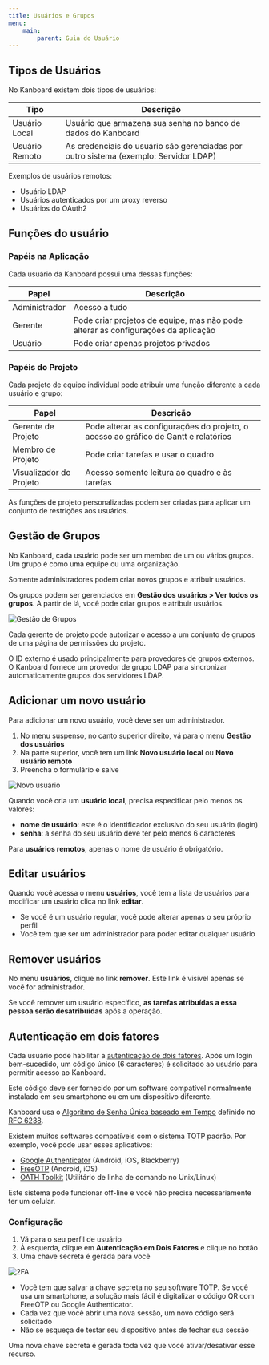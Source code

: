 ```yaml
---
title: Usuários e Grupos
menu:
    main:
        parent: Guia do Usuário
---
```


Tipos de Usuários
-----------------

No Kanboard existem dois tipos de usuários:

Tipo           | Descrição
---------------| ----------------------------------------------------------
Usuário Local  | Usuário que armazena sua senha no banco de dados do Kanboard
Usuário Remoto | As credenciais do usuário são gerenciadas por outro sistema (exemplo: Servidor LDAP)

Exemplos de usuários remotos:

-   Usuário LDAP
-   Usuários autenticados por um proxy reverso
-   Usuários do OAuth2

Funções do usuário
------------------

### Papéis na Aplicação

Cada usuário da Kanboard possui uma dessas funções:

Papel                              | Descrição
-----------------------------------| -----------------------------------
Administrador                      | Acesso a tudo
Gerente                            | Pode criar projetos de equipe, mas não pode alterar as configurações da aplicação
Usuário                            | Pode criar apenas projetos privados

### Papéis do Projeto

Cada projeto de equipe individual pode atribuir uma função diferente a
cada usuário e grupo:

Papel                   | Descrição
------------------------| --------------------------------------------------------
Gerente de Projeto      | Pode alterar as configurações do projeto, o acesso ao gráfico de Gantt e relatórios
Membro de Projeto       | Pode criar tarefas e usar o quadro
Visualizador do Projeto | Acesso somente leitura ao quadro e às tarefas
     
As funções de projeto personalizadas podem ser criadas para aplicar um
conjunto de restrições aos usuários.

Gestão de Grupos
----------------

No Kanboard, cada usuário pode ser um membro de um ou vários grupos. Um
grupo é como uma equipe ou uma organização.

Somente administradores podem criar novos grupos e atribuir usuários.

Os grupos podem ser gerenciados em **Gestão dos usuários \> Ver todos os
grupos**. A partir de lá, você pode criar grupos e atribuir usuários.

![Gestão de Grupos](/images/v1/groups-management.png)

Cada gerente de projeto pode autorizar o acesso a um conjunto de grupos
de uma página de permissões do projeto.

O ID externo é usado principalmente para provedores de grupos externos.
O Kanboard fornece um provedor de grupo LDAP para sincronizar
automaticamente grupos dos servidores LDAP.

Adicionar um novo usuário
-------------------------

Para adicionar um novo usuário, você deve ser um administrador.

1.  No menu suspenso, no canto superior direito, vá para o menu **Gestão
    dos usuários**
2.  Na parte superior, você tem um link **Novo usuário local** ou **Novo
    usuário remoto**
3.  Preencha o formulário e salve

![Novo usuário](/images/v1/new-user.png)

Quando você cria um **usuário local**, precisa especificar pelo menos os
valores:

-   **nome de usuário**: este é o identificador exclusivo do seu usuário
    (login)
-   **senha**: a senha do seu usuário deve ter pelo menos 6 caracteres

Para **usuários remotos**, apenas o nome de usuário é obrigatório.

Editar usuários
---------------

Quando você acessa o menu **usuários**, você tem a lista de usuários
para modificar um usuário clica no link **editar**.

-   Se você é um usuário regular, você pode alterar apenas o seu próprio
    perfil
-   Você tem que ser um administrador para poder editar qualquer usuário

Remover usuários
----------------

No menu **usuários**, clique no link **remover**. Este link é visível
apenas se você for administrador.

Se você remover um usuário específico, **as tarefas atribuídas a essa
pessoa serão desatribuídas** após a operação.

Autenticação em dois fatores
----------------------------

Cada usuário pode habilitar a [autenticação de dois
fatores](http://en.wikipedia.org/wiki/Two_factor_authentication). Após
um login bem-sucedido, um código único (6 caracteres) é solicitado ao
usuário para permitir acesso ao Kanboard.

Este código deve ser fornecido por um software compatível normalmente
instalado em seu smartphone ou em um dispositivo diferente.

Kanboard usa o [Algoritmo de Senha Única baseado em
Tempo](http://en.wikipedia.org/wiki/Time-based_One-time_Password_Algorithm)
definido no [RFC 6238](http://tools.ietf.org/html/rfc6238).

Existem muitos softwares compatíveis com o sistema TOTP padrão. Por
exemplo, você pode usar esses aplicativos:

-   [Google
    Authenticator](https://github.com/google/google-authenticator/)
    (Android, iOS, Blackberry)
-   [FreeOTP](https://freeotp.github.io/) (Android, iOS)
-   [OATH Toolkit](http://www.nongnu.org/oath-toolkit/) (Utilitário de
    linha de comando no Unix/Linux)

Este sistema pode funcionar off-line e você não precisa necessariamente
ter um celular.

### Configuração

1.  Vá para o seu perfil de usuário
2.  À esquerda, clique em **Autenticação em Dois Fatores** e clique no
    botão
3.  Uma chave secreta é gerada para você

![2FA](/images/v1/2fa.png)

-   Você tem que salvar a chave secreta no seu software TOTP. Se você
    usa um smartphone, a solução mais fácil é digitalizar o código QR
    com FreeOTP ou Google Authenticator.
-   Cada vez que você abrir uma nova sessão, um novo código será
    solicitado
-   Não se esqueça de testar seu dispositivo antes de fechar sua sessão

Uma nova chave secreta é gerada toda vez que você ativar/desativar esse
recurso.
